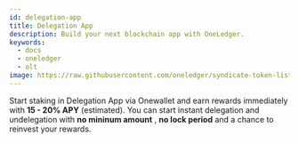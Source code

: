 ```yaml
---
id: delegation-app
title: Delegation App
description: Build your next blockchain app with OneLedger.
keywords:
  - docs
  - oneledger
  - olt
image: https://raw.githubusercontent.com/oneledger/syndicate-token-list/master/logo.svg
---
```


Start staking in Delegation App via Onewallet and earn rewards immediately with **15 - 20% APY** (estimated). You can start instant delegation and undelegation with **no mininum amount** , **no lock period** and a chance to reinvest your rewards.
